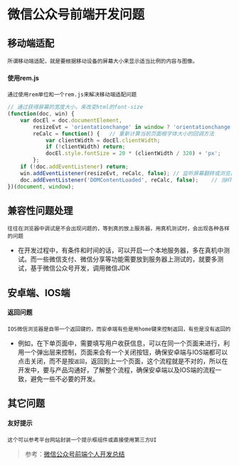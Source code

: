 # 微信公众号前端开发问题

## 移动端适配

	所谓移动端适配，就是要根据移动设备的屏幕大小来显示适当比例的内容与图像。

#### 使用rem.js

	通过使用rem单位和一个rem.js来解决移动端适配问题

``` js
// 通过获得屏幕的宽度大小，来改变html的font-size
(function(doc, win) {
    var docEl = doc.documentElement,
        resizeEvt = 'orientationchange' in window ? 'orientationchange' : 'resize',
        reCalc = function() {	// 重新计算当前页面根字体大小的回调方法
            var clientWidth = docEl.clientWidth;
            if (!clientWidth) return;
            docEl.style.fontSize = 20 * (clientWidth / 320) + 'px';
        };
    if (!doc.addEventListener) return;
    win.addEventListener(resizeEvt, reCalc, false);	// 监听屏幕翻转或浏览器窗口变化时，重新计算字体大小
    doc.addEventListener('DOMContentLoaded', reCalc, false);	// 当HTML完全被加载完解析完后重新计算字体大小
})(document, window);
```

## 兼容性问题处理

	往往在浏览器中调试是不会出现问题的，等到真的放上服务器，用真机测试时，会出现各种各样的问题

* 在开发过程中，有条件和时间的话，可以开启一个本地服务器，多在真机中测试。而一些微信支付、微信分享等功能需要放到服务器上测试的，就要多测试，基于微信公众号开发，调用微信JDK

## 安卓端、IOS端

#### 返回问题

	IOS微信浏览器是自带一个返回键的，而安卓端有些是用home键来控制返回，有些是没有返回的

* 例如，在下单页面中，需要填写用户收获信息，可以在同一个页面来进行，利用一个弹出层来控制，页面来会有一个关闭按钮，确保安卓端与IOS端都可以点击关闭，而不是按`返回`，返回到上一个页面，这个流程就是不对的，所以在开发中，要与产品沟通好，了解整个流程，确保安卓端以及IOS端的流程一致，避免一些不必要的开发。

## 其它问题

#### 友好提示

	这个可以参考平台网站封装一个提示框组件或直接使用第三方UI

> 参考：[微信公众号前端个人开发总结](https://www.jianshu.com/p/d54a742ebade)
